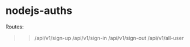 # nodejs-auths

Routes:
>> /api/v1/sign-up
>> /api/v1/sign-in
>> /api/v1/sign-out
>> /api/v1/all-user
